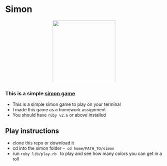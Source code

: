 # Simon

<div align="center">

  <img width="200" src="https://upload.wikimedia.org/wikipedia/commons/thumb/c/cd/Simon_Electronic_Game.jpg/1024px-Simon_Electronic_Game.jpg">
</div>

### This is a simple [simon game](https://en.wikipedia.org/wiki/Simon_(game))

* This is a simple simon game to play on your terminal
* I made this game as a homework assignment
* You should have `ruby v2.6` or above installed

## Play instructions

* clone this repo or download it
* cd into the simon folder `~ cd home/PATH_TO/simon `
* run `ruby lib/play.rb ` to play and see how many colors you can get in a roll
